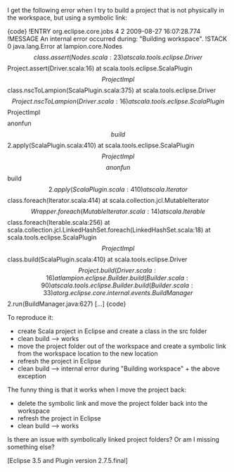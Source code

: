 I get the following error when I try to build a project that is not physically in the workspace, but using a symbolic link:

{code}
!ENTRY org.eclipse.core.jobs 4 2 2009-08-27 16:07:28.774
!MESSAGE An internal error occurred during: "Building workspace".
!STACK 0
java.lang.Error
        at lampion.core.Nodes$$class.assert(Nodes.scala:23)
        at scala.tools.eclipse.Driver$$Project.assert(Driver.scala:16)
        at scala.tools.eclipse.ScalaPlugin$$ProjectImpl$$class.nscToLampion(ScalaPlugin.scala:375)
        at scala.tools.eclipse.Driver$$Project.nscToLampion(Driver.scala:16)
        at scala.tools.eclipse.ScalaPlugin$$ProjectImpl$$$$anonfun$$build$$2.apply(ScalaPlugin.scala:410)
        at scala.tools.eclipse.ScalaPlugin$$ProjectImpl$$$$anonfun$$build$$2.apply(ScalaPlugin.scala:410)
        at scala.Iterator$$class.foreach(Iterator.scala:414)
        at scala.collection.jcl.MutableIterator$$Wrapper.foreach(MutableIterator.scala:14)
        at scala.Iterable$$class.foreach(Iterable.scala:256)
        at scala.collection.jcl.LinkedHashSet.foreach(LinkedHashSet.scala:18)
        at scala.tools.eclipse.ScalaPlugin$$ProjectImpl$$class.build(ScalaPlugin.scala:410)
        at scala.tools.eclipse.Driver$$Project.build(Driver.scala:16)
        at lampion.eclipse.Builder.build(Builder.scala:90)
        at scala.tools.eclipse.Builder.build(Builder.scala:33)
        at org.eclipse.core.internal.events.BuildManager$$2.run(BuildManager.java:627)
[...]
{code}

To reproduce it:
 * create Scala project in Eclipse and create a class in the src folder
 * clean build --> works
 * move the project folder out of the workspace and create a symbolic link from the workspace location to the new location
 * refresh the project in Eclipse
 * clean build --> internal error during "Building workspace" + the above exception

The funny thing is that it works when I move the project back:
 * delete the symbolic link and move the project folder back into the workspace
 * refresh the project in Eclipse
 * clean build --> works

Is there an issue with symbolically linked project folders? Or am I missing something else?

[Eclipse 3.5 and Plugin version 2.7.5.final]

